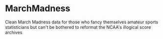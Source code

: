 # MarchMadness
Clean March Madness data for those who fancy themselves amateur sports statisticians but can't be bothered to reformat the NCAA's illogical score archives
